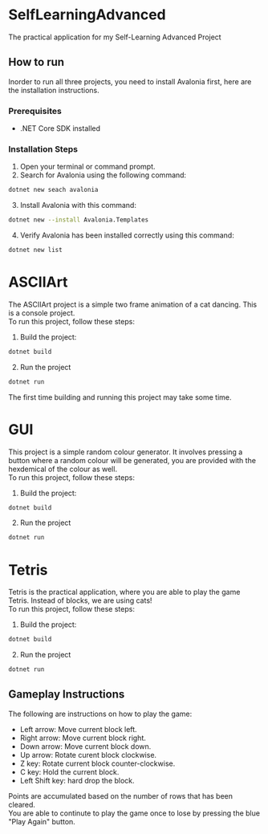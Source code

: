 # SelfLearningAdvanced
The practical application for my Self-Learning Advanced Project

## How to run
Inorder to run all three projects, you need to install Avalonia first, here are the installation instructions.

### Prerequisites
- .NET Core SDK installed

### Installation Steps
1. Open your terminal or command prompt.
2. Search for Avalonia using the following command:
  ``` bash
  dotnet new seach avalonia
  ```
3. Install Avalonia with this command:
  ``` bash
  dotnet new --install Avalonia.Templates
  ```
4. Verify Avalonia has been installed correctly using this command:
  ``` bash
  dotnet new list
  ```
# ASCIIArt
The ASCIIArt project is a simple two frame animation of a cat dancing. This is a console project.\
To run this project, follow these steps:
1. Build the project:
 ```bash
 dotnet build
 ```
2. Run the project
  ```bash
 dotnet run
 ```
The first time building and running this project may take some time.

# GUI
This project is a simple random colour generator. It involves pressing a button where a random colour will be generated, you are provided with the hexdemical of the colour as well.\
To run this project, follow these steps:
1. Build the project:
 ```bash
 dotnet build
 ```
2. Run the project
  ```bash
 dotnet run
 ```
 # Tetris
 Tetris is the practical application, where you are able to play the game Tetris. Instead of blocks, we are using cats!\
 To run this project, follow these steps:
1. Build the project:
 ```bash
 dotnet build
 ```
2. Run the project
  ```bash
 dotnet run
 ```

## Gameplay Instructions
The following are instructions on how to play the game:
- Left arrow: Move current block left.
- Right arrow: Move current block right.
- Down arrow: Move current block down.
- Up arrow: Rotate curent block clockwise.
- Z key: Rotate current block counter-clockwise.
- C key: Hold the current block.
- Left Shift key: hard drop the block.

Points are accumulated based on the number of rows that has been cleared.\
You are able to continute to play the game once to lose by pressing the blue "Play Again" button.

   
